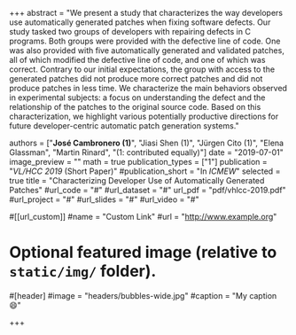 +++
abstract = "We present a study that characterizes the way developers use automatically generated patches when fixing software defects. Our study tasked two groups of developers with repairing defects in C programs. Both groups were provided with the defective line of code. One was also provided with five automatically generated and validated patches, all of which modified the defective line of code, and one of which was correct. Contrary to our initial expectations, the group with access to the generated patches did not produce more correct patches and did not produce patches in less time. We characterize the main behaviors observed in experimental subjects: a focus on understanding the defect and the relationship of the patches to the original source code. Based on this characterization, we highlight various potentially productive directions for future developer-centric automatic patch generation systems."


authors = ["**José Cambronero (1)**", "Jiasi Shen (1)", "Jürgen Cito (1)", "Elena Glassman", "Martin Rinard", "(1: contributed equally)"]
date = "2019-07-01"
image_preview = ""
math = true
publication_types = ["1"]
publication = "*VL/HCC 2019* (Short Paper)"
#publication_short = "In *ICMEW*"
selected = true
title = "Characterizing Developer Use of Automatically Generated Patches"
#url_code = "#"
#url_dataset = "#"
url_pdf = "pdf/vhlcc-2019.pdf"
#url_project = "#"
#url_slides = "#"
#url_video = "#"

#[[url_custom]]
#name = "Custom Link"
#url = "http://www.example.org"

# Optional featured image (relative to `static/img/` folder).
#[header]
#image = "headers/bubbles-wide.jpg"
#caption = "My caption :smile:"

+++
